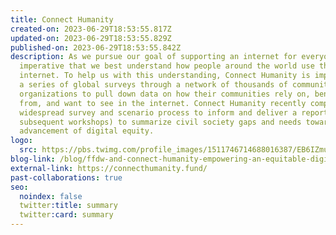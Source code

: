 ```yaml
---
title: Connect Humanity
created-on: 2023-06-29T18:53:55.817Z
updated-on: 2023-06-29T18:53:55.829Z
published-on: 2023-06-29T18:53:55.842Z
description: As we pursue our goal of supporting an internet for everyone, it is
  imperative that we best understand how people around the world use the
  internet. To help us with this understanding, Connect Humanity is implementing
  a series of global surveys through a network of thousands of community-focused
  organizations to pull down data on how their communities rely on, benefit
  from, and want to see in the internet. Connect Humanity recently completed a
  widespread survey and scenario process to inform and deliver a report (and
  subsequent workshops) to summarize civil society gaps and needs toward the
  advancement of digital equity.
logo:
  src: https://pbs.twimg.com/profile_images/1511746714688016387/EB6IZmuH_400x400.jpg
blog-link: /blog/ffdw-and-connect-humanity-empowering-an-equitable-digital-future/
external-link: https://connecthumanity.fund/
past-collaborations: true
seo:
  noindex: false
  twitter:title: summary
  twitter:card: summary
---
```

